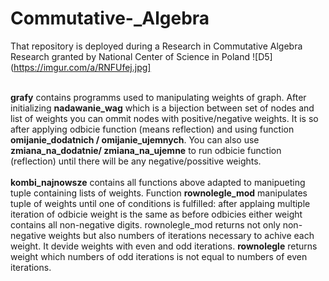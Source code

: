 # Commutative-_Algebra
That repository is deployed during a Research in Commutative Algebra Research granted by National Center of Science in Poland
![D5](https://imgur.com/a/RNFUfej.jpg]

\
**grafy** contains programms used to manipulating weights of graph. After initializing **nadawanie_wag** which is a bijection between set of nodes and list of weights you can ommit nodes with positive/negative weights. It is so after applying odbicie function (means reflection) and using function **omijanie_dodatnich / omijanie_ujemnych**. You can also use **zmiana_na_dodatnie/ zmiana_na_ujemne** to run odbicie function (reflection) until there will be any negative/possitive weights.
\
\
**kombi_najnowsze** contains all functions above adapted to manipueting tuple containing lists of weights. Function **rownolegle_mod** manipulates tuple of weights until one of conditions is fulfilled: after applaing multiple iteration of odbicie weight is the same as before odbicies either weight contains all non-negative digits.  rownolegle_mod returns not only non-negative weights but also numbers of iterations necessary to achive each weight. It devide weights with even and odd iterations.  **rownolegle** returns weight which numbers of odd iterations is not equal to numbers of even iterations.

